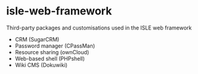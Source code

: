 isle-web-framework
==================

Third-party packages and customisations used in the ISLE web framework

  * CRM (SugarCRM)
  * Password manager (CPassMan)
  * Resource sharing (ownCloud)
  * Web-based shell (PHPshell)
  * Wiki CMS (Dokuwiki)
